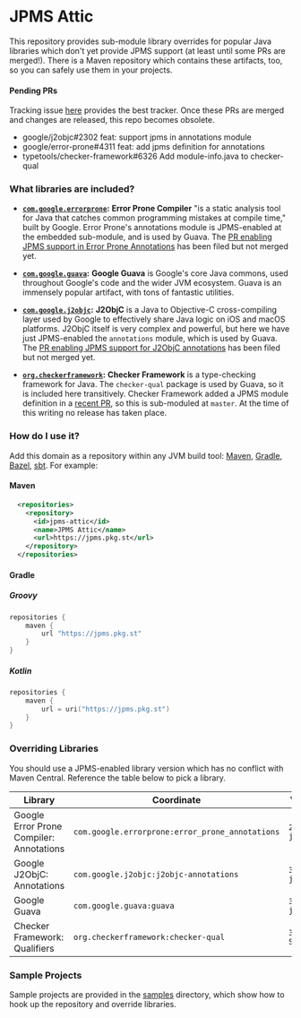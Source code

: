 
# JPMS Attic

This repository provides sub-module library overrides for popular Java libraries which don't yet provide JPMS support (at least until some PRs are merged!). There is a Maven repository which contains these artifacts, too, so you can safely use them in your projects.

#### Pending PRs

Tracking issue [here][6] provides the best tracker. Once these PRs are merged and changes are released, this repo becomes obsolete.

- google/j2objc#2302 feat: support jpms in annotations module
- google/error-prone#4311 feat: add jpms definition for annotations
- typetools/checker-framework#6326 Add module-info.java to checker-qual

### What libraries are included?

- **[`com.google.errorprone`][2]:** **Error Prone Compiler** "is a static analysis tool for Java that catches common programming mistakes at compile time," built by Google. Error Prone's annotations module is JPMS-enabled at the embedded sub-module, and is used by Guava. The [PR enabling JPMS support in Error Prone Annotations][3] has been filed but not merged yet.

- **[`com.google.guava`][11]:** **Google Guava** is Google's core Java commons, used throughout Google's code and the wider JVM ecosystem. Guava is an immensely popular artifact, with tons of fantastic utilities.

- **[`com.google.j2objc`][4]:** **J2ObjC** is a Java to Objective-C cross-compiling layer used by Google to effectively share Java logic on iOS and macOS platforms. J2ObjC itself is very complex and powerful, but here we have just JPMS-enabled the `annotations` module, which is used by Guava. The [PR enabling JPMS support for J2ObjC annotations][5] has been filed but not merged yet.

- **[`org.checkerframework`][0]:** **Checker Framework** is a type-checking framework for Java. The `checker-qual` package is used by Guava, so it is included here transitively. Checker Framework added a JPMS module definition in a [recent PR][1], so this is sub-moduled at `master`. At the time of this writing no release has taken place.

### How do I use it?

Add this domain as a repository within any JVM build tool: [Maven][7], [Gradle][8], [Bazel][9], [sbt][10]. For example:

#### Maven

```xml
  <repositories>
    <repository>
      <id>jpms-attic</id>
      <name>JPMS Attic</name>
      <url>https://jpms.pkg.st</url>
    </repository>
  </repositories>
```

#### Gradle

##### Groovy

```groovy
repositories {
    maven {
        url "https://jpms.pkg.st"
    }
}
```

##### Kotlin

```kotlin
repositories {
    maven {
        url = uri("https://jpms.pkg.st")
    }
}
```

### Overriding Libraries

You should use a JPMS-enabled library version which has no conflict with Maven Central. Reference the table below to pick a library.

| Library                                  | Coordinate                                      | Version                 |
| ---------------------------------------- | ----------------------------------------------- | ----------------------- |
| Google Error Prone Compiler: Annotations | `com.google.errorprone:error_prone_annotations` | `2.25.0-jpms`           |
| Google J2ObjC: Annotations               | `com.google.j2objc:j2objc-annotations`          | `3.0.0-jpms`            |
| Google Guava                             | `com.google.guava:guava`                        | `33.0.0-jre-jpms`       |
| Checker Framework: Qualifiers            | `org.checkerframework:checker-qual`             | `3.43.0-SNAPSHOT`       |

### Sample Projects

Sample projects are provided in the [samples](./samples) directory, which show how to hook up the repository and override libraries.

[0]: https://github.com/typetools/checker-framework
[1]: https://github.com/typetools/checker-framework/pull/6326
[2]: https://github.com/sgammon/error-prone
[3]: https://github.com/google/error-prone/pull/4311
[4]: https://github.com/google/j2objc
[5]: https://github.com/google/j2objc/pull/2302
[6]: https://github.com/elide-dev/jpms/issues/1
[7]: https://maven.apache.org/guides/mini/guide-multiple-repositories.html
[8]: https://docs.gradle.org/current/userguide/declaring_repositories.html
[9]: https://github.com/bazelbuild/rules_jvm_external/blob/master/docs/api.md#maven_install-repositories
[10]: https://www.scala-sbt.org/1.x/docs/Resolvers.html
[11]: https://github.com/google/guava
